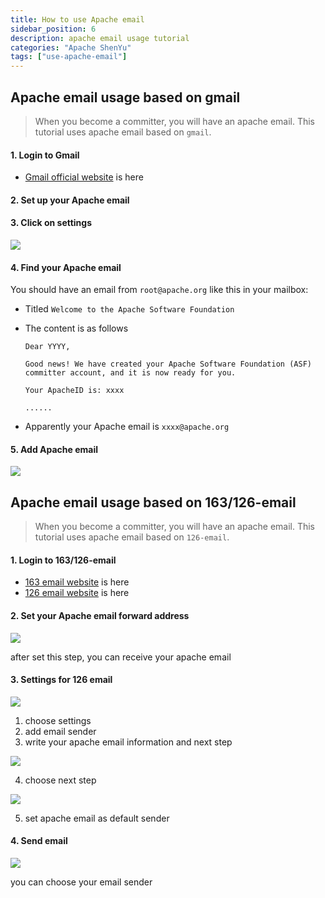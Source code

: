 ```yaml
---
title: How to use Apache email
sidebar_position: 6
description: apache email usage tutorial
categories: "Apache ShenYu"
tags: ["use-apache-email"]
---
```


## Apache email usage based on gmail

> When you become a committer, you will have an apache email. This tutorial uses apache email based on `gmail`.

#### 1. Login to Gmail

* [Gmail official website](https://gmail.google.com) is here

#### 2. Set up your Apache email

#### 3. Click on settings

![](/img/email/gmail-setting.png)

#### 4. Find your Apache email

You should have an email from `root@apache.org` like this in your mailbox:
* Titled `Welcome to the Apache Software Foundation`
* The content is as follows
  
    ```text
    Dear YYYY,

    Good news! We have created your Apache Software Foundation (ASF) committer account, and it is now ready for you.

    Your ApacheID is: xxxx
  
    ......
    ```
  
* Apparently your Apache email is `xxxx@apache.org`

#### 5. Add Apache email

![](/img/email/add-apache-email.png)

## Apache email usage based on 163/126-email

> When you become a committer, you will have an apache email. This tutorial uses apache email based on `126-email`.

#### 1. Login to 163/126-email

* [163 email website](https://mail.163.com) is here
* [126 email website](https://mail.126.com/) is here

#### 2. Set your Apache email forward address

![](/img/email/apache-email-forward.png)

after set this step, you can receive your apache email

#### 3. Settings for 126 email

![](/img/email/126email-settings.png)

1. choose settings
2. add email sender
3. write your apache email information and next step

![](/img/email/126email-settings-2.png)

4. choose next step

![](/img/email/126-default-sender.png)

5. set apache email as default sender

#### 4. Send email

![](/img/email/126-send-email.png)

you can choose your email sender

